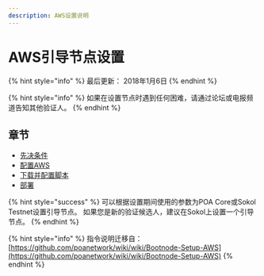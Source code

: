 ```yaml
---
description: AWS设置说明
---
```


# AWS引导节点设置

{% hint style="info" %}
最后更新：  2018年1月6日
{% endhint %}

{% hint style="info" %}
如果在设置节点时遇到任何困难，请通过论坛或电报频道告知其他验证人。
{% endhint %}

## 章节

* [先决条件](prerequisites.md) 
* [配置AWS ](configure-aws.md)
* [下载并配置脚本](download-and-configure-playbook.md) 
* [部署](deploy.md)

{% hint style="success" %}
可以根据设置期间使用的参数为POA Core或Sokol Testnet设置引导节点。 如果您是新的验证候选人，建议在Sokol上设置一个引导节点。
{% endhint %}

{% hint style="info" %}
指令说明迁移自： [https://github.com/poanetwork/wiki/wiki/Bootnode-Setup-AWS](https://github.com/poanetwork/wiki/wiki/Bootnode-Setup-AWS)
{% endhint %}

